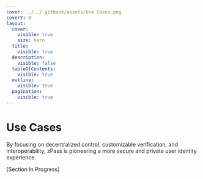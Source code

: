 ```yaml
---
cover: ../../.gitbook/assets/Use Cases.png
coverY: 0
layout:
  cover:
    visible: true
    size: hero
  title:
    visible: true
  description:
    visible: false
  tableOfContents:
    visible: true
  outline:
    visible: true
  pagination:
    visible: true
---
```


# Use Cases

By focusing on decentralized control, customizable verification, and interoperability, zPass is pioneering a more secure and private user identity experience.

\[Section In Progress]
